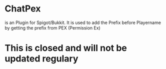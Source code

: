 # ChatPex
is an Plugin for Spigot/Bukkit.
It is used to add the Prefix before Playername by getting the prefix from PEX (Permission Ex)
# This is closed and will not be updated regulary
